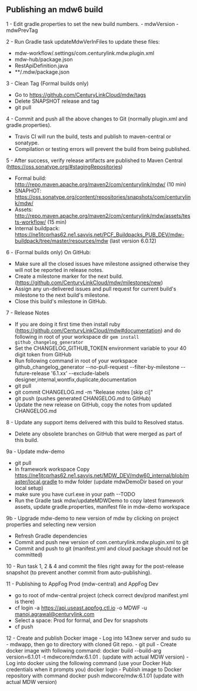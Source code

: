 ## Publishing an mdw6 build

1 - Edit gradle.properties to set the new build numbers.
    - mdwVersion
    - mdwPrevTag
    
2 - Run Gradle task updateMdwVerInFiles to update these files: 
  - mdw-workflow/.settings/com.centurylink.mdw.plugin.xml
  - mdw-hub/package.json
  - RestApiDefinition.java
  - **/.mdw/package.json

3 - Clean Tag (Formal builds only)
  - Go to https://github.com/CenturyLinkCloud/mdw/tags
  - Delete SNAPSHOT release and tag
  - git pull
        
4 - Commit and push all the above changes to Git (normally plugin.xml and gradle.properties).
  - Travis CI will run the build, tests and publish to maven-central or sonatype.
  - Compilation or testing errors will prevent the build from being published.

5 - After success, verify release artifacts are published to Maven Central (https://oss.sonatype.org/#stagingRepositories)
  - Formal build:       http://repo.maven.apache.org/maven2/com/centurylink/mdw/ (10 min)
  - SNAPHOT:            https://oss.sonatype.org/content/repositories/snapshots/com/centurylink/mdw/ 
  - Assets:             http://repo.maven.apache.org/maven2/com/centurylink/mdw/assets/tests-workflow/  (15 min)
  - Internal buildpack: https://ne1itcprhas62.ne1.savvis.net/PCF_Buildpacks_PUB_DEV/mdw-buildpack/tree/master/resources/mdw (last version 6.0.12) 

6 - (Formal builds only) On GitHub:
  - Make sure all the closed issues have milestone assigned otherwise they will not be reported in release notes.
  - Create a milestone marker for the next build. (https://github.com/CenturyLinkCloud/mdw/milestones/new)
  - Assign any un-delivered issues and pull request for current build's milestone to the next build's milestone.
  - Close this build's milestone in GitHub.
    
7 - Release Notes
  - If you are doing it first time then install ruby (https://github.com/CenturyLinkCloud/mdw#documentation) and do following in root of your workspace dir 
    `gem install github_changelog_generator`
  - Set the CHANGELOG_GITHUB_TOKEN environment variable to your 40 digit token from GitHub
  - Run following command in root of your workspace
  github_changelog_generator --no-pull-request  --filter-by-milestone --future-release '6.1.xx' --exclude-labels designer,internal,wontfix,duplicate,documentation
  - git pull
  - git commit CHANGELOG.md -m "Release notes [skip ci]" 
  - git push (pushes generated CHANGELOG.md to GitHub)
  - Update the new release on GitHub, copy the notes from updated CHANGELOG.md

8 - Update any support items delivered with this build to Resolved status.
  - Delete any obsolete branches on GitHub that were merged as part of this build.

9a - Update mdw-demo
  - git pull 
  - In framework workspace Copy https://ne1itcprhas62.ne1.savvis.net/MDW_DEV/mdw60_internal/blob/master/local.gradle to mdw folder (update mdwDemoDir based on your local setup) 
  - make sure you have curl.exe in your path --TODO
  - Run the Gradle task mdw/updateMDWDemo to copy latest framework assets, update gradle.properties, manifest file in mdw-demo workspace
   
9b - Upgrade mdw-demo to new version of mdw by clicking on project properties and selecting new version
  - Refresh Gradle dependencies
  - Commit and push new version of com.centurylink.mdw.plugin.xml to git
  - Commit and push to git (manifest.yml and cloud package should not be committed)

10 - Run task 1, 2 & 4 and commit the files right away for the post-release snapshot (to prevent another commit from auto-publishing).

11 - Publishing to AppFog Prod (mdw-central) and AppFog Dev
   -  go to root of mdw-central project (check correct dev/prod manifest.yml is there)
   -  cf login -a https://api.useast.appfog.ctl.io -o MDWF -u manoj.agrawal@centurylink.com
   -  Select a space: Prod for formal, and Dev for snapshots
   -  cf push

12 - Create and publish Docker image
	- Log into 143new server and sudo su - mdwapp, then go to directory with cloned Git repo.
	- git pull
	- Create docker image with following command:
		docker build --build-arg version=6.1.01 -t mdwcore/mdw:6.1.01 .   (update with actual MDW version)
	- Log into docker using the following command (use your Docker Hub credentials when it prompts you)
		docker login
	- Publish image to Docker repository with command
		docker push mdwcore/mdw:6.1.01   (update with actual MDW version)

